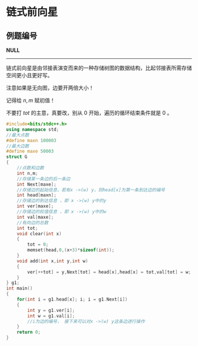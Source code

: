 # 链式前向星

## 例题编号

**NULL**

------

链式前向星是由邻接表演变而来的一种存储树图的数据结构，比起邻接表所需存储空间更小且更好写。

注意如果是无向图，边要开两倍大小！

记得给 $n,m$ 赋初值！

不要打 $tot$ 的主意，真要改，别从 $0$ 开始，遍历的循环结束条件就是 $0$ 。

```c++
#include<bits/stdc++.h>
using namespace std;
//最大点数 
#define maxn 100003
//最大边数
#define maxe 50003 
struct G
{
	//点数和边数
    int n,m;
    //存储某一条边的后一条边 
	int Next[maxe];
	//存储边的起始信息，若有x ->(w) y，则head[x]为第一条到达边的编号 
	int head[maxn];
	//存储边的到达信息 ，即 x ->(w) y中的y 
	int ver[maxe];
	//存储边的权值信息 ，即 x ->(w) y中的w
	int val[maxe];
	//有向边的总数 
	int tot;
    void clear(int x)
	{
		tot = 0;
		memset(head,0,(x+3)*sizeof(int));
	}
	void add(int x,int y,int w)
	{
		ver[++tot] = y,Next[tot] = head[x],head[x] = tot,val[tot] = w;
	}
} g1;
int main()
{
	for(int i = g1.head[x]; i; i = g1.Next[i])
	{
		int y = g1.ver[i];
		int w = g1.val[i];
		//i为边的编号， 接下来可以对x ->(w) y这条边进行操作
	}
	return 0;
}
```

